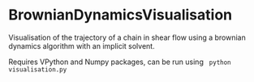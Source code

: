 # BrownianDynamicsVisualisation
Visualisation of the trajectory of a chain in shear flow using a brownian dynamics algorithm with an implicit solvent.

Requires VPython and Numpy packages, can be run using ``` python visualisation.py```
